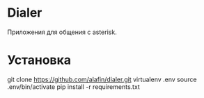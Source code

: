 Dialer
======

Приложения для общения с asterisk.


Установка
======
git clone https://github.com/alafin/dialer.git
virtualenv .env
source .env/bin/activate
pip install -r requirements.txt
